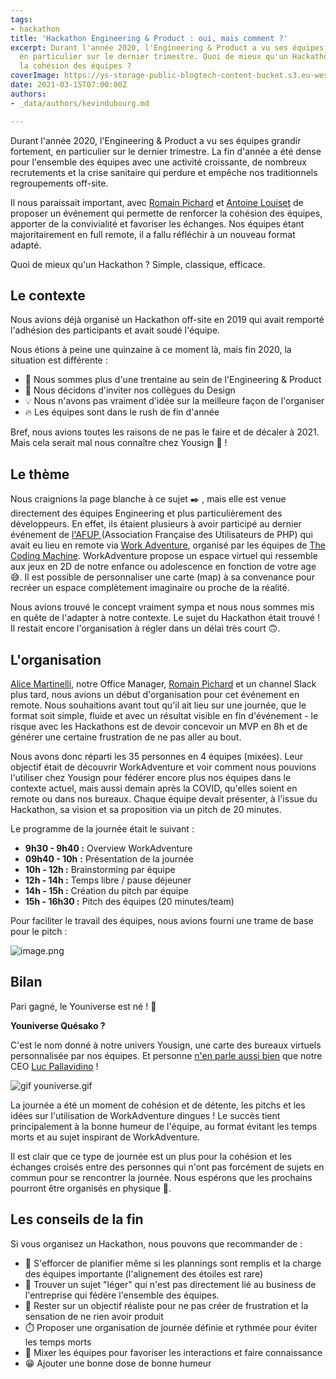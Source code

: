 ```yaml
---
tags:
- hackathon
title: 'Hackathon Engineering & Product : oui, mais comment ?'
excerpt: Durant l'année 2020, l'Engineering & Product a vu ses équipes grandir fortement,
  en particulier sur le dernier trimestre. Quoi de mieux qu'un Hackathon pour renforcer
  la cohésion des équipes ?
coverImage: https://ys-storage-public-blogtech-content-bucket.s3.eu-west-3.amazonaws.com/2-youniverse.jpg
date: 2021-03-15T07:00:00Z
authors:
- _data/authors/kevindubourg.md

---
```

Durant l'année 2020, l'Engineering & Product a vu ses équipes grandir fortement, en particulier sur le dernier trimestre. La fin d'année a été dense pour l'ensemble des équipes avec une activité croissante, de nombreux recrutements et la crise sanitaire qui perdure et empêche nos traditionnels regroupements off-site.

Il nous paraissait important, avec [Romain Pichard](https://www.linkedin.com/in/romainpichard/) et [Antoine Louiset](https://www.linkedin.com/in/antoine-louiset-34b89a30/) de proposer un événement qui permette de renforcer la cohésion des équipes, apporter de la convivialité et favoriser les échanges. Nos équipes étant majoritairement en full remote, il a fallu réfléchir à un nouveau format adapté.

Quoi de mieux qu'un Hackathon ? Simple, classique, efficace.

## Le contexte

Nous avions déjà organisé un Hackathon off-site en 2019 qui avait remporté l'adhésion des participants et avait soudé l'équipe.

Nous étions à peine une quinzaine à ce moment là, mais fin 2020, la situation est différente :

* 👥 Nous sommes plus d'une trentaine au sein de l'Engineering & Product
* 👭 Nous décidons d'inviter nos collègues du Design
* 💡 Nous n'avons pas vraiment d'idée sur la meilleure façon de l'organiser
* 🔥 Les équipes sont dans le rush de fin d'année

Bref, nous avions toutes les raisons de ne pas le faire et de décaler à 2021. Mais cela serait mal nous connaître chez Yousign 💪 !

## Le thème

Nous craignions la page blanche à ce sujet ✒️ , mais elle est venue directement des équipes Engineering et plus particulièrement des développeurs. En effet, ils étaient plusieurs à avoir participé au dernier événement de [l'AFUP ](https://afup.org/news/1112-carton-plein-forum-php-2020)(Association Française des Utilisateurs de PHP) qui avait eu lieu en remote via [Work Adventure](https://workadventu.re/), organisé par les équipes de [The Coding Machine](https://www.thecodingmachine.com/). WorkAdventure propose un espace virtuel qui ressemble aux jeux en 2D de notre enfance ou adolescence en fonction de votre age 😅. Il est possible de personnaliser une carte (map) à sa convenance pour recréer un espace complètement imaginaire ou proche de la réalité.

Nous avions trouvé le concept vraiment sympa et nous nous sommes mis en quête de l'adapter à notre contexte. Le sujet du Hackathon était trouvé ! Il restait encore l'organisation à régler dans un délai très court 🙃.

## L'organisation

[Alice Martinelli](), notre Office Manager, [Romain Pichard](https://www.linkedin.com/in/romainpichard/) et un channel Slack plus tard, nous avions un début d'organisation pour cet événement en remote. Nous souhaitions avant tout qu'il ait lieu sur une journée, que le format soit simple, fluide et avec un résultat visible en fin d'événement - le risque avec les Hackathons est de devoir concevoir un MVP en 8h et de générer une certaine frustration de ne pas aller au bout.

Nous avons donc réparti les 35 personnes en 4 équipes (mixées). Leur objectif était de découvrir WorkAdventure et voir comment nous pouvions l'utiliser chez Yousign pour fédérer encore plus nos équipes dans le contexte actuel, mais aussi demain après la COVID, qu'elles soient en remote ou dans nos bureaux. Chaque équipe devait présenter, à l'issue du Hackathon, sa vision et sa proposition via un pitch de 20 minutes.

Le programme de la journée était le suivant :

* **9h30 - 9h40 :** Overview WorkAdventure
* **09h40 - 10h** **:** Présentation de la journée
* **10h - 12h :** Brainstorming par équipe
* **12h - 14h :** Temps libre / pause déjeuner
* **14h - 15h :** Création du pitch par équipe
* **15h - 16h30 :** Pitch des équipes (20 minutes/team)

Pour faciliter le travail des équipes, nous avions fourni une trame de base pour le pitch :

![image.png](https://yousign.slite.com/api/files/hdSZ6tH2GS/image.png)

## Bilan

Pari gagné, le Youniverse est né ! 🎉

**Youniverse Quésako ?**

C'est le nom donné à notre univers Yousign, une carte des bureaux virtuels personnalisée par nos équipes. Et personne [n'en parle aussi bien](https://www.linkedin.com/posts/luc-pallavidino-763a1018_je-suis-fan-suite-%C3%A0-un-hackathon-activity-6755806970797715456-jhGb/) que notre CEO [Luc Pallavidino](https://www.linkedin.com/in/luc-pallavidino-763a1018/) !

![gif youniverse.gif](https://yousign.slite.com/api/files/SpNIDLi_64/gif%20youniverse.gif)

La journée a été un moment de cohésion et de détente, les pitchs et les idées sur l'utilisation de WorkAdventure dingues ! Le succès tient principalement à la bonne humeur de l'équipe, au format évitant les temps morts et au sujet inspirant de WorkAdventure.

Il est clair que ce type de journée est un plus pour la cohésion et les échanges croisés entre des personnes qui n'ont pas forcément de sujets en commun pour se rencontrer la journée. Nous espérons que les prochains pourront être organisés en physique 🤞.

## Les conseils de la fin

Si vous organisez un Hackathon, nous pouvons que recommander de :

* 📅 S'efforcer de planifier même si les plannings sont remplis et la charge des équipes importante (l'alignement des étoiles est rare)
* 👾 Trouver un sujet "léger" qui n'est pas directement lié au business de l'entreprise qui fédère l'ensemble des équipes.
* 🥅 Rester sur un objectif réaliste pour ne pas créer de frustration et la sensation de ne rien avoir produit
* ⏱️ Proposer une organisation de journée définie et rythmée pour éviter les temps morts
* 👭 Mixer les équipes pour favoriser les interactions et faire connaissance
* 😁 Ajouter une bonne dose de bonne humeur